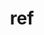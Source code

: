 ---
category: 3-letters
denotation: null
name: ref
reference_link: https://www.etymonline.com/word/ref
root_language: null
root_name: null
title: ref
type: free
word_sums:
- respelling: ref
  sum: 'Ref + '
---